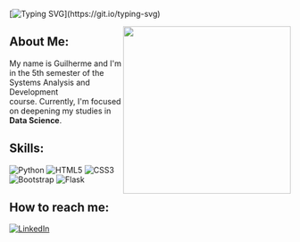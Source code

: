 [![Typing SVG](https://readme-typing-svg.demolab.com?font=Protest+Revolution&size=50&duration=10000&pause=350&color=F7F7F7&background=000000&center=true&vCenter=true&repeat=false&random=false&width=1000&height=200&lines=Hi+There!)](https://git.io/typing-svg)

<img src="https://i.imgur.com/KJvZWlr.gif" align="right" width="300px" />

## About Me:
My name is Guilherme and I'm in the 5th semester of the Systems Analysis and Development<br>course. Currently, I'm focused on deepening my studies in **Data Science**.

## Skills:
![Python](https://img.shields.io/static/v1?style=for-the-badge&message=Python&color=3776AB&logo=Python&logoColor=FFFFFF&label=)
![HTML5](https://img.shields.io/static/v1?style=for-the-badge&message=HTML5&color=E34F26&logo=HTML5&logoColor=FFFFFF&label=)
![CSS3](https://img.shields.io/static/v1?style=for-the-badge&message=CSS3&color=1572B6&logo=CSS3&logoColor=FFFFFF&label=)
![Bootstrap](https://img.shields.io/static/v1?style=for-the-badge&message=Bootstrap&color=7952B3&logo=Bootstrap&logoColor=FFFFFF&label=)
![Flask](https://img.shields.io/static/v1?style=for-the-badge&message=Flask&color=000000&logo=Flask&logoColor=FFFFFF&label=)
 
## How to reach me:
[![LinkedIn](https://img.shields.io/badge/LinkedIn-%230077B5.svg?logo=linkedin&logoColor=white)](https://www.linkedin.com/in/guilherme-de-paiva/) 
